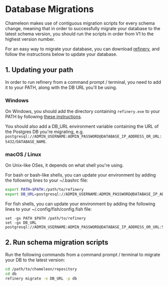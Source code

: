 # Database Migrations

Chameleon makes use of contiguous migration scripts for every schema change, meaning that in order to successfully migrate your database to the latest schema version, you should run the scripts in order from V1 to the highest version number.

For an easy way to migrate your database, you can download [refinery](https://github.com/rust-db/refinery/releases/latest), and follow the instructions below to update your database.

## 1. Updating your path

In order to run refinery from a command prompt / terminal, you need to add it to your PATH, along with the DB URL you'll be using.

### Windows

On Windows, you should add the directory containing `refinery.exe` to your PATH by following [these instructions](https://windowsloop.com/how-to-add-to-windows-path/).

You should also add a DB_URL environment variable containing the URL of the Postgres DB you're migrating, e.g. `postgresql://ADMIN_USERNAME:ADMIN_PASSWORD@DATABASE_IP_ADDRESS_OR_URL:5432/DATABASE_NAME`.

### macOS / Linux

On Unix-like OSes, it depends on what shell you're using.

For bash or bash-like shells, you can update your environment by adding the following lines to your ~/.bashrc file:

```bash
export PATH=$PATH:/path/to/refinery
export DB_URL=postgresql://ADMIN_USERNAME:ADMIN_PASSWORD@DATABASE_IP_ADDRESS_OR_URL:5432/DATABASE_NAME
```

For fish shells, you can update your environment by adding the following lines to your ~/.config/fish/config.fish file:

```fish
set -gx PATH $PATH /path/to/refinery
set -gx DB_URL postgresql://ADMIN_USERNAME:ADMIN_PASSWORD@DATABASE_IP_ADDRESS_OR_URL:5432/DATABASE_NAME
```

## 2. Run schema migration scripts

Run the following commands from a command prompt / terminal to migrate your DB to the latest version:

```bash
cd /path/to/chameleon/repository
cd db
refinery migrate -e DB_URL -p db
```
